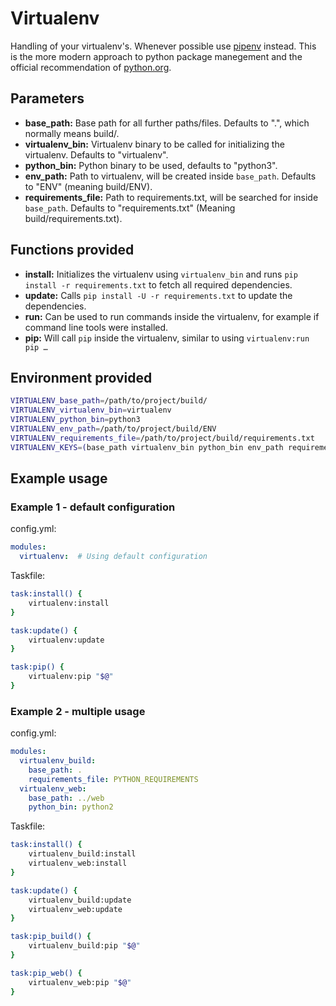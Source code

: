 # Virtualenv

Handling of your virtualenv's. Whenever possible use [pipenv](pipenv.md) instead. This is the more
modern approach to python package manegement and the official recommendation of
[python.org](https://packaging.python.org/tutorials/managing-dependencies/#managing-dependencies).

## Parameters

* **base_path:** Base path for all further paths/files. Defaults to ".", which normally means build/.
* **virtualenv_bin:** Virtualenv binary to be called for initializing the virtualenv. Defaults to "virtualenv".
* **python_bin:** Python binary to be used, defaults to "python3".
* **env_path:** Path to virtualenv, will be created inside `base_path`. Defaults to "ENV" (meaning build/ENV).
* **requirements_file:** Path to requirements.txt, will be searched for inside `base_path`. Defaults to
  "requirements.txt" (Meaning build/requirements.txt).

## Functions provided

* **install:** Initializes the virtualenv using `virtualenv_bin` and runs `pip install -r requirements.txt` to fetch
  all required dependencies.
* **update:** Calls `pip install -U -r requirements.txt` to update the dependencies.
* **run:** Can be used to run commands inside the virtualenv, for example if command line tools were installed.
* **pip:** Will call `pip` inside the virtualenv, similar to using `virtualenv:run pip …`

## Environment provided

```bash
VIRTUALENV_base_path=/path/to/project/build/
VIRTUALENV_virtualenv_bin=virtualenv
VIRTUALENV_python_bin=python3
VIRTUALENV_env_path=/path/to/project/build/ENV
VIRTUALENV_requirements_file=/path/to/project/build/requirements.txt
VIRTUALENV_KEYS=(base_path virtualenv_bin python_bin env_path requirements_file)
```

## Example usage

### Example 1 - default configuration

config.yml:
```yaml
modules:
  virtualenv:  # Using default configuration
```

Taskfile:
```bash
task:install() {
    virtualenv:install
}

task:update() {
    virtualenv:update
}

task:pip() {
    virtualenv:pip "$@"
}
```

### Example 2 - multiple usage

config.yml:
```yaml
modules:
  virtualenv_build:
    base_path: .
    requirements_file: PYTHON_REQUIREMENTS
  virtualenv_web:
    base_path: ../web
    python_bin: python2
```

Taskfile:
```bash
task:install() {
    virtualenv_build:install
    virtualenv_web:install
}

task:update() {
    virtualenv_build:update
    virtualenv_web:update
}

task:pip_build() {
    virtualenv_build:pip "$@"
}

task:pip_web() {
    virtualenv_web:pip "$@"
}
```

